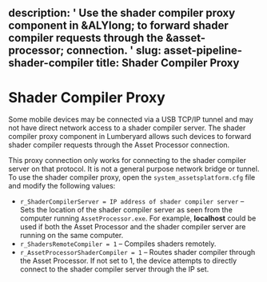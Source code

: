 description: ' Use the shader compiler proxy component in &ALYlong; to forward shader
  compiler requests through the &asset-processor; connection. '
slug: asset-pipeline-shader-compiler
title: Shader Compiler Proxy
---
# Shader Compiler Proxy<a name="asset-pipeline-shader-compiler"></a>

Some mobile devices may be connected via a USB TCP/IP tunnel and may not have direct network access to a shader compiler server\. The shader compiler proxy component in Lumberyard allows such devices to forward shader compiler requests through the Asset Processor connection\.

This proxy connection only works for connecting to the shader compiler server on that protocol\. It is not a general purpose network bridge or tunnel\. To use the shader compiler proxy, open the `system_assetsplatform.cfg` file and modify the following values:
+ `r_ShaderCompilerServer = IP address of shader compiler server` – Sets the location of the shader compiler server as seen from the computer running `AssetProcessor.exe`\. For example, **localhost** could be used if both the Asset Processor and the shader compiler server are running on the same computer\.
+ `r_ShadersRemoteCompiler = 1` – Compiles shaders remotely\.
+ `r_AssetProcessorShaderCompiler = 1` – Routes shader compiler through the Asset Processor\. If not set to 1, the device attempts to directly connect to the shader compiler server through the IP set\. 